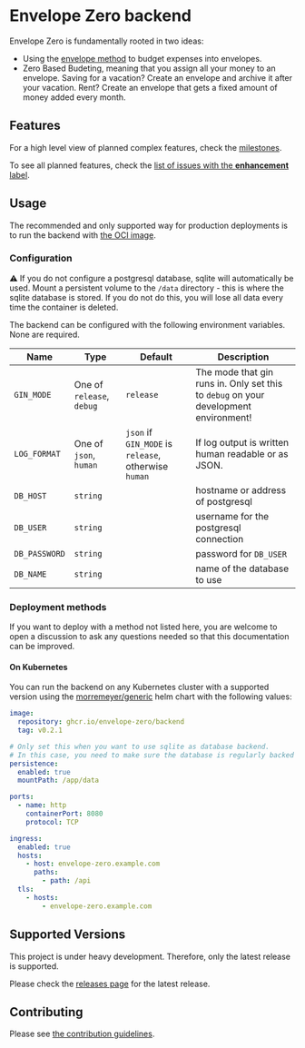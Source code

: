 # Envelope Zero backend

Envelope Zero is fundamentally rooted in two ideas:

- Using the [envelope method](https://en.wikipedia.org/wiki/Envelope_system) to budget expenses into envelopes.
- Zero Based Budeting, meaning that you assign all your money to an envelope. Saving for a vacation? Create an envelope and archive it after your vacation. Rent? Create an envelope that gets a fixed amount of money added every month.

## Features

For a high level view of planned complex features, check the [milestones](https://github.com/envelope-zero/backend/milestones).

To see all planned features, check the [list of issues with the **enhancement** label](https://github.com/envelope-zero/backend/labels/enhancement).

## Usage

The recommended and only supported way for production deployments is to run the backend with [the OCI image](https://github.com/envelope-zero/backend/pkgs/container/backend).

### Configuration

:warning: If you do not configure a postgresql database, sqlite will automatically be used. Mount a persistent volume to the `/data` directory - this is where the sqlite database is stored. If you do not do this, you will lose all data every time the container is deleted.

The backend can be configured with the following environment variables. None are required.

| Name          | Type                      | Default                                              | Description                                                                          |
| ------------- | ------------------------- | ---------------------------------------------------- | ------------------------------------------------------------------------------------ |
| `GIN_MODE`    | One of `release`, `debug` | `release`                                            | The mode that gin runs in. Only set this to `debug` on your development environment! |
| `LOG_FORMAT`  | One of `json`, `human`    | `json` if `GIN_MODE` is `release`, otherwise `human` | If log output is written human readable or as JSON.                                  |
| `DB_HOST`     | `string`                  |                                                      | hostname or address of postgresql                                                    |
| `DB_USER`     | `string`                  |                                                      | username for the postgresql connection                                               |
| `DB_PASSWORD` | `string`                  |                                                      | password for `DB_USER`                                                               |
| `DB_NAME`     | `string`                  |                                                      | name of the database to use                                                          |

### Deployment methods

If you want to deploy with a method not listed here, you are welcome to open a discussion to ask any questions needed so that this documentation can be improved.

#### On Kubernetes

You can run the backend on any Kubernetes cluster with a supported version using the [morremeyer/generic]() helm chart with the following values:

```yaml
image:
  repository: ghcr.io/envelope-zero/backend
  tag: v0.2.1

# Only set this when you want to use sqlite as database backend.
# In this case, you need to make sure the database is regularly backed up!
persistence:
  enabled: true
  mountPath: /app/data

ports:
  - name: http
    containerPort: 8080
    protocol: TCP

ingress:
  enabled: true
  hosts:
    - host: envelope-zero.example.com
      paths:
        - path: /api
  tls:
    - hosts:
        - envelope-zero.example.com
```

## Supported Versions

This project is under heavy development. Therefore, only the latest release is supported.

Please check the [releases page](https://github.com/envelope-zero/backend/releases) for the latest release.

## Contributing

Please see [the contribution guidelines](CONTRIBUTING.md).
